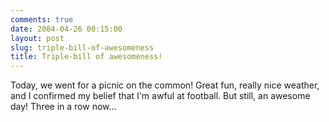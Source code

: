 ```yaml
---
comments: true
date: 2004-04-26 00:15:00
layout: post
slug: triple-bill-of-awesomeness
title: Triple-bill of awesomeness!
---
```


Today, we went for a picnic on the common!  Great fun, really nice weather, and I confirmed my belief that I'm awful at football.  But still, an awesome day!  Three in a row now...

